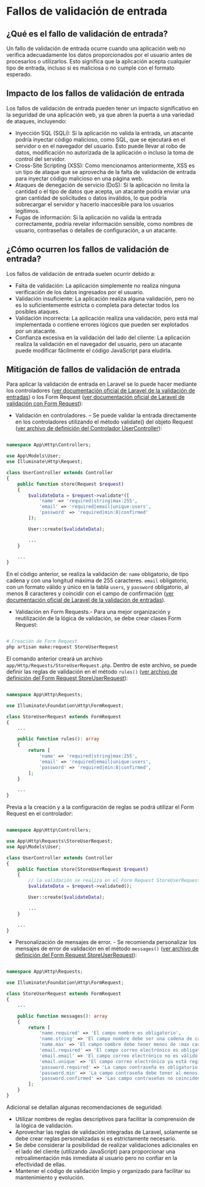 # Fallos de validación de entrada

## ¿Qué es el fallo de validación de entrada?

Un fallo de validación de entrada ocurre cuando una aplicación web no verifica adecuadamente los datos proporcionados por el usuario antes de procesarlos o utilizarlos. Esto significa que la aplicación acepta cualquier tipo de entrada, incluso si es maliciosa o no cumple con el formato esperado.

## Impacto de los fallos de validación de entrada

Los fallos de validación de entrada pueden tener un impacto significativo en la seguridad de una aplicación web, ya que abren la puerta a una variedad de ataques, incluyendo:

- Inyección SQL (SQLi): Si la aplicación no valida la entrada, un atacante podría inyectar código malicioso, como SQL, que se ejecutará en el servidor o en el navegador del usuario. Esto puede llevar al robo de datos, modificación no autorizada de la aplicación o incluso la toma de control del servidor.
- Cross-Site Scripting (XSS): Como mencionamos anteriormente, XSS es un tipo de ataque que se aprovecha de la falta de validación de entrada para inyectar código malicioso en una página web.
- Ataques de denegación de servicio (DoS): Si la aplicación no limita la cantidad o el tipo de datos que acepta, un atacante podría enviar una gran cantidad de solicitudes o datos inválidos, lo que podría sobrecargar el servidor y hacerlo inaccesible para los
usuarios legítimos.
- Fugas de información: Si la aplicación no valida la entrada correctamente, podría revelar información sensible, como nombres de usuario, contraseñas o detalles de configuración, a un atacante.

## ¿Cómo ocurren los fallos de validación de entrada?

Los fallos de validación de entrada suelen ocurrir debido a:

- Falta de validación: La aplicación simplemente no realiza ninguna verificación de los datos ingresados por el usuario.
- Validación insuficiente: La aplicación realiza alguna validación, pero no es lo suficientemente estricta o completa para detectar todos los posibles ataques.
- Validación incorrecta: La aplicación realiza una validación, pero está mal implementada o contiene errores lógicos que pueden ser explotados por un atacante.
- Confianza excesiva en la validación del lado del cliente: La aplicación realiza la validación en el navegador del usuario, pero un atacante puede modificar fácilmente el código JavaScript para eludirla.

## Mitigación de fallos de validación de entrada

Para aplicar la validación de entrada en Laravel se lo puede hacer mediante los controladores ([ver documentación oficial de Laravel de la validación de entradas](https://laravel.com/docs/11.x/validation)) o los Form Request ([ver documentación oficial de Laravel de validación con Form Request](https://laravel.com/docs/11.x/validation#form-request-validation)):

- Validación en controladores. – Se puede validar la entrada directamente en los controladores utilizando el método validate() del objeto Request ([ver archivo de definición del Controlador UserController](./app/Http/Controllers/UserController.php)):

```php

namespace App\Http\Controllers;

use App\Models\User;
use Illuminate\Http\Request;

class UserController extends Controller
{
    public function store(Request $request)
    {
        $validateData = $request->validate*([
            'name' => 'required|string|max:255',
            'email' => 'required|email|unique:users',
            'password' => 'required|min:8|confirmed'
        ]);

        User::create($validateData);

        ...
    }

    ...
}


```

En el código anterior, se realiza la validación de: `name` obligatorio, de tipo cadena y con una longitud máxima de 255 caracteres. `email` obligatorio, con un formato válido y único en la tabla `users`, y `password` obligatorio, al menos 8 caracteres y coincidir con el campo de confirmación ([ver documentación oficial de Laravel de la validación de entradas](https://laravel.com/docs/11.x/validation)).

- Validación en Form Requests.- Para una mejor organización y reutilización de la lógica de validación, se debe crear clases Form Request:

```bash

# Creación de Form Request
php artisan make:request StoreUserRequest

```

El comando anterior creará un archivo `app/Http/Requests/StoreUserRequest.php`. Dentro de este archivo, se puede definir las reglas de validación en el método `rules()` ([ver archivo de definición del Form Request StoreUserRequest](./app/Http/Requests/StoreUserRequest.php)):

```php

namespace App\Http\Requests;

use Illuminate\Foundation\Http\FormRequest;

class StoreUserRequest extends FormRequest
{
    ...

    public function rules(): array
    {
        return [
            'name' => 'required|string|max:255',
            'email' => 'required|email|unique:users',
            'password' => 'required|min:8|confirmed',
        ];
    }

    ...
}

```

Previa a la creación y a la configuración de reglas se podrá utilizar el Form Request en el controlador:

```php

namespace App\Http\Controllers;

use App\Http\Requests\StoreUserRequest;
use App\Models\User;

class UserController extends Controller
{
    public function store(StoreUserRequest $request)
    {
        // la validación se realiza en el Form Request StoreUserRequest
        $validateData = $request->validated();

        User::create($validateData);

        ...
    }

    ...
}

```

- Personalización de mensajes de error. - Se recomienda personalizar los mensajes de error de validación en el método `messages()` ([ver archivo de definición del Form Request StoreUserRequest](./app/Http/Requests/StoreUserRequest.php)):

```php

namespace App\Http\Requests;

use Illuminate\Foundation\Http\FormRequest;

class StoreUserRequest extends FormRequest
{
    ...

    public function messages(): array
    {
        return [
            'name.required' => 'El campo nombre es obligatorio',
            'name.string' => 'El campo nombre debe ser una cadena de caracteres',
            'name.max' => 'El campo nombre debe tener menos de :max caracteres',
            'email.required' => 'El campo correo electrónico es obligatorio',
            'email.email' => 'El campo correo electrónico no es válido',
            'email.unique' => 'El campo correo electrónico ya está registrado',
            'password.required' => 'La campo contraseña es obligatorio',
            'password.min' => 'La campo contraseña debe tener al menos :min caracteres',
            'password.confirmed' => 'Las campo contraseñas no coinciden',
        ];
    }
}

```

Adicional se detallan algunas recomendaciones de seguridad:

- Utilizar nombres de reglas descriptivos para facilitar la comprensión de la lógica de validación.
- Aprovechar las reglas de validación integradas de Laravel, solamente se debe crear reglas personalizadas si es estrictamente necesario.
- Se debe considerar la posibilidad de realizar validaciones adicionales en el lado del cliente (utilizando JavaScript) para proporcionar una retroalimentación más inmediata al usuario pero no confiar en la efectividad de ellas.
- Mantener el código de validación limpio y organizado para facilitar su mantenimiento y evolución.
